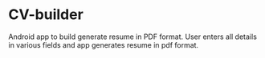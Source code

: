 # CV-builder
Android app to build  generate resume in PDF format. User enters all details in various fields and app generates resume in pdf format. 
